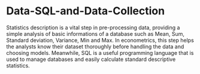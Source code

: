 # Data-SQL-and-Data-Collection

Statistics description is a vital step in pre-processing data, providing a simple analysis of basic informations of a database such as Mean, Sum, Standard deviation, Variance, Min and Max. In econometrics, this step helps the analysts know their dataset thoroughly before handling the data and choosing models. Meanwhile, SQL is a useful programming language that is used to manage databases and easily calculate standard descriptive statistics.
